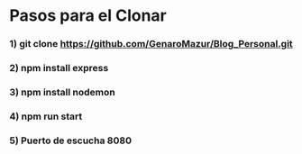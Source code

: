 # Pasos para el Clonar
### 1) git clone https://github.com/GenaroMazur/Blog_Personal.git
### 2) npm install express
### 3) npm install nodemon
### 4) npm run start
### 5) Puerto de escucha 8080